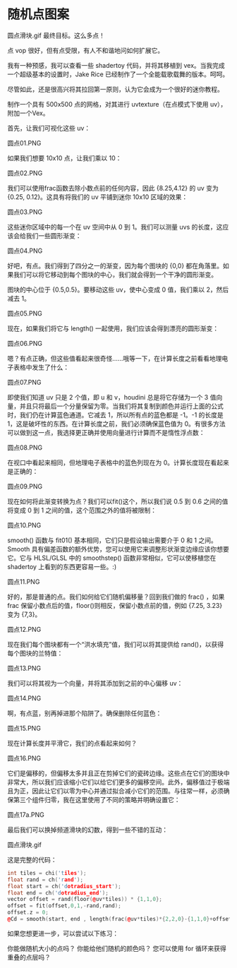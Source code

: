 # 随机点图案

圆点滑块.gif
最终目标。这么多点！

点 vop 很好，但有点受限，有人不和谐地问如何扩展它。

我有一种预感，我可以查看一些 shadertoy 代码，并将其移植到 vex。当我完成一个超级基本的设置时，Jake Rice 已经制作了一个全能载歌载舞的版本。呵呵。

尽管如此，还是很高兴将其拉回第一原则，认为它会成为一个很好的迷你教程。

制作一个具有 500x500 点的网格，对其进行 uvtexture（在点模式下使用 uv），附加一个Vex。

首先，让我们可视化这些 uv：

圆点01.PNG

如果我们想要 10x10 点，让我们乘以 10：

圆点02.PNG

我们可以使用frac函数去除小数点前的任何内容，因此 {8.25,4.12} 的 uv 变为 {0.25, 0.12}。这具有将我们的 uv 平铺到迷你 10x10 区域的效果：

圆点03.PNG

这些迷你区域中的每一个在 uv 空间中从 0 到 1。我们可以测量 uvs 的长度，这应该会给我们一些圆形渐变：

圆点04.PNG

好吧，有点。我们得到了四分之一的渐变，因为每个图块的 {0,0} 都在角落里。如果我们可以将它移动到每个图块的中心，我们就会得到一个干净的圆形渐变。

图块的中心位于 {0.5,0.5}。要移动这些 uv，使中心变成 0 值，我们乘以 2，然后减去 1。

圆点05.PNG

现在，如果我们将它与 length() 一起使用，我们应该会得到漂亮的圆形渐变：

圆点06.PNG

嗯？有点正确，但这些值看起来很奇怪......哦等一下，在计算长度之前看看地理电子表格中发生了什么：

圆点07.PNG

即使我们知道 uv 只是 2 个值，即 u 和 v，houdini 总是将它存储为一个 3 值向量，并且只将最后一个分量保留为零。当我们将其复制到颜色并运行上面的公式时，我们仍在计算蓝色通道。它减去 1，所以所有点的蓝色都是 -1。-1 的长度是 1，这是破坏性的东西。在计算长度之前，我们必须确保蓝色值为 0。有很多方法可以做到这一点，我选择更正确并使用向量进行计算而不是惰性浮点数：

圆点08.PNG

在视口中看起来相同，但地理电子表格中的蓝色列现在为 0。计算长度现在看起来是正确的：

圆点09.PNG

现在如何将此渐变转换为点？我们可以fit()这个，所以我们说 0.5 到 0.6 之间的值将变成 0 到 1 之间的值，这个范围之外的值将被限制：

圆点10.PNG

smooth() 函数与 fit01() 基本相同，它们只是假设输出需要介于 0 和 1 之间。Smooth 具有偏差函数的额外优势，您可以使用它来调整形状渐变边缘应该你想要它。它与 HLSL/GLSL 中的 smoothstep() 函数非常相似，它可以使移植您在 shadertoy 上看到的东西更容易一些。:)

圆点11.PNG

好的，那是普通的点。我们如何给它们随机偏移量？回到我们做的 frac() ，如果 frac 保留小数点后的值，floor()则相反，保留小数点前的值，例如 {7.25, 3.23} 变为 {7,3}。

圆点12.PNG

现在我们每个图块都有一个“洪水填充”值，我们可以将其提供给 rand()，以获得每个图块的兰特值：

圆点13.PNG

我们可以将其视为一个向量，并将其添加到之前的中心偏移 uv：

圆点14.PNG

啊，有点蓝，别再掉进那个陷阱了。确保删除任何蓝色：

圆点15.PNG

现在计算长度并平滑它，我们的点看起来如何？

圆点16.PNG

它们是偏移的，但偏移太多并且正在剪掉它们的瓷砖边缘。这些点在它们的图块中非常大，所以我们应该缩小它们以给它们更多的偏移空间。此外，偏移值过于极端且为正，因此让它们以零为中心并通过拟合减小它们的范围。与往常一样，必须确保第三个组件归零，我在这里使用了不同的策略并明确设置它：

圆点17a.PNG

最后我们可以换掉频道滑块的幻数，得到一些不错的互动：

圆点滑块.gif

这是完整的代码：

```cpp
int tiles = chi('tiles');
float rand = ch('rand');
float start = ch('dotradius_start');
float end = ch('dotradius_end');
vector offset = rand(floor(@uv*tiles)) * {1,1,0};
offset = fit(offset,0,1,-rand,rand); 
offset.z = 0;
@Cd = smooth(start, end , length(frac(@uv*tiles)*{2,2,0}-{1,1,0}+offset));
```

如果您想更进一步，可以尝试以下练习：

你能做随机大小的点吗？
你能给他们随机的颜色吗？
您可以使用 for 循环来获得重叠的点层吗？
